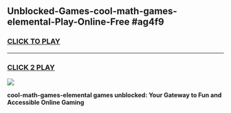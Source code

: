 
## Unblocked-Games-cool-math-games-elemental-Play-Online-Free #ag4f9
<h3>
<a href="https://us.freeplayer.one?title=cool-math-games-elemental&ref=10M">CLICK TO PLAY</a></h3>
<hr>

<h3>
<a href="https://us.freeplayer.one?title=cool-math-games-elemental&ref=10M">CLICK 2 PLAY</a>
  
</h3>

<a href="https://us.freeplayer.one?title=cool-math-games-elemental&ref=10M"><img src="https://clearcache.store/games.png"></a>


**cool-math-games-elemental games unblocked: Your Gateway to Fun and Accessible Online Gaming**
